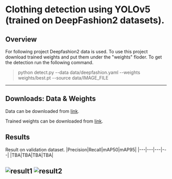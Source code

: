 # Clothing detection using YOLOv5 (trained on DeepFashion2 datasets).
## Overview
For following project Deepfashion2 data is used. To use this project download trained weights and put them under the "weights" floder. 
To get the detection run the following command.
>python detect.py --data data/deepfashion.yaml --weights weights/best.pt --source data/IMAGE_FILE
---
## Downloads: Data & Weights
Data can be downloaded from [link](https://github.com/switchablenorms/DeepFashion2).

Trained weights can be downloaded from [link](https://mega.nz/file/01NlUDxA#yn_y8L56_EyEoNHoyw1NkANvbNWr9xKDgS-h6kaguGA).
## Results
Result on validation dataset.
|Precision|Recall|mAP50|mAP95|
|---|---|---|---|
|TBA|TBA|TBA|TBA|

![result1](https://mega.nz/file/1hFgzDqA#BmNNr8wNjvS1dnpGc1pZfN63S8_OO9UeegUK-qGH2jo)
![result2](https://mega.nz/file/x5kxhLwb#tRJMSZ1bJIyfCCHMyUiqE6TrdgOA6Hx6iImjTtBdbC0)
---